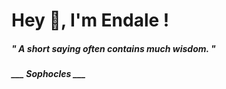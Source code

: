 <h1 title="head"> Hey 👋, I'm Endale !</h1>

**<h5><i>" A short saying often contains much wisdom. "</i></h5>**

*<b>___ Sophocles ___</b>*
